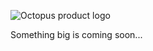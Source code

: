 ![Octopus product logo](https://github.com/Kamelleon/Kamelleon/blob/main/octopus.PNG)

Something big is coming soon...
